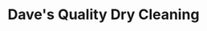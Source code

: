 ---
title: "Dave's Quality Dry Cleaning"
url: /nashua/daves-quality-dry-cleaning/
shop: Wäscherei
---